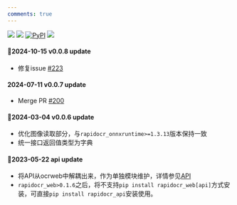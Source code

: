 ```yaml
---
comments: true
---
```


<p>
    <a href=""><img src="https://img.shields.io/badge/Python->=3.6,<3.13-aff.svg"></a>
    <a href=""><img src="https://img.shields.io/badge/OS-Linux%2C%20Win%2C%20Mac-pink.svg"></a>
    <a href="https://pypi.org/project/rapidocr-api/"><img alt="PyPI" src="https://img.shields.io/pypi/v/rapidocr-api"></a>
    <a href="https://pepy.tech/project/rapidocr_api"><img src="https://static.pepy.tech/personalized-badge/rapidocr_api?period=total&units=abbreviation&left_color=grey&right_color=blue&left_text=Downloads"></a>
</p>

#### 🍿2024-10-15 v0.0.8 update

- 修复issue [#223](https://github.com/RapidAI/RapidOCR/issues/223)

#### 2024-07-11 v0.0.7 update

- Merge PR [#200](https://github.com/RapidAI/RapidOCR/pull/200)

#### 🥥2024-03-04 v0.0.6 update

- 优化图像读取部分，与`rapidocr_onnxruntime>=1.3.13`版本保持一致
- 统一接口返回值类型为字典

#### 🍜2023-05-22 api update

- 将API从ocrweb中解耦出来，作为单独模块维护，详情参见[API](https://github.com/RapidAI/RapidOCR/tree/main/api)
- `rapidocr_web>0.1.6`之后，将不支持`pip install rapidocr_web[api]`方式安装，可直接`pip install rapidocr_api`安装使用。
